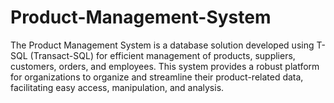 # Product-Management-System
The Product Management System is a database solution developed using T-SQL (Transact-SQL) for efficient management of products, suppliers, customers, orders, and employees. This system provides a robust platform for organizations to organize and streamline their product-related data, facilitating easy access, manipulation, and analysis.
